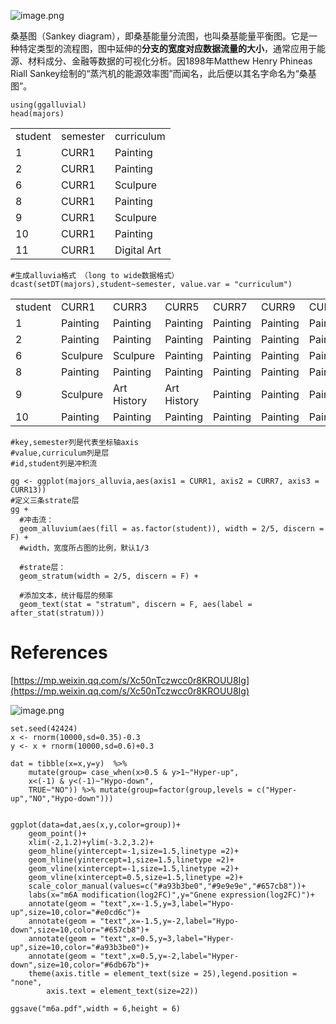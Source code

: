 ![image.png](https://s2.loli.net/2025/09/03/Zg9FbtoLwX1COrQ.png)

桑基图（Sankey diagram），即桑基能量分流图，也叫桑基能量平衡图。它是一种特定类型的流程图，图中延伸的**分支的宽度对应数据流量的大小**，通常应用于能源、材料成分、金融等数据的可视化分析。因1898年Matthew Henry Phineas Riall Sankey绘制的“蒸汽机的能源效率图”而闻名，此后便以其名字命名为“桑基图”。

```
using(ggalluvial)
head(majors)
```

|   |   |   |
|---|---|---|
|student|semester|curriculum|
|1|CURR1|Painting|
|2|CURR1|Painting|
|6|CURR1|Sculpure|
|8|CURR1|Painting|
|9|CURR1|Sculpure|
|10|CURR1|Painting|
|11|CURR1|Digital Art|

```
#生成alluvia格式 （long to wide数据格式）
dcast(setDT(majors),student~semester, value.var = "curriculum")
```

|   |   |   |   |   |   |   |   |   |
|---|---|---|---|---|---|---|---|---|
|student|CURR1|CURR3|CURR5|CURR7|CURR9|CURR11|CURR13|CURR15|
|1|Painting|Painting|Painting|Painting|Painting|Painting|Painting|Painting|
|2|Painting|Painting|Painting|Painting|Painting|Painting|||
|6|Sculpure|Sculpure|Painting|Painting|Painting|Painting|Painting|Painting|
|8|Painting|Painting|Painting|Painting|Painting|Painting|Painting||
|9|Sculpure|Art History|Art History|Painting|Painting|Painting|Painting|Painting|
|10|Painting|Painting|Painting|Painting|Painting|Painting|||

```
#key,semester列是代表坐标轴axis
#value,curriculum列是层
#id,student列是冲积流

gg <- ggplot(majors_alluvia,aes(axis1 = CURR1, axis2 = CURR7, axis3 = CURR13))
#定义三条strate层
gg +
  #冲击流：
  geom_alluvium(aes(fill = as.factor(student)), width = 2/5, discern = F) +
  #width，宽度所占图的比例，默认1/3

  #strate层：
  geom_stratum(width = 2/5, discern = F) +

  #添加文本，统计每层的频率
  geom_text(stat = "stratum", discern = F, aes(label = after_stat(stratum)))
```

# References

[https://mp.weixin.qq.com/s/Xc50nTczwcc0r8KROUU8Ig](https://mp.weixin.qq.com/s/Xc50nTczwcc0r8KROUU8Ig)


![image.png](https://s2.loli.net/2025/09/03/jyWRgr783AQ6FEh.png)
```
set.seed(42424)   
x <- rnorm(10000,sd=0.35)-0.3
y <- x + rnorm(10000,sd=0.6)+0.3

dat = tibble(x=x,y=y)  %>% 
    mutate(group= case_when(x>0.5 & y>1~"Hyper-up",
    x<(-1) & y<(-1)~"Hypo-down",
    TRUE~"NO")) %>% mutate(group=factor(group,levels = c("Hyper-up","NO","Hypo-down")))


ggplot(data=dat,aes(x,y,color=group))+
    geom_point()+
    xlim(-2,1.2)+ylim(-3.2,3.2)+
    geom_hline(yintercept=-1,size=1.5,linetype =2)+
    geom_hline(yintercept=1,size=1.5,linetype =2)+
    geom_vline(xintercept=-1,size=1.5,linetype =2)+
    geom_vline(xintercept=0.5,size=1.5,linetype =2)+
    scale_color_manual(values=c("#a93b3be0","#9e9e9e","#657cb8"))+
    labs(x="m6A modification(log2FC)",y="Gnene expression(log2FC)")+
    annotate(geom = "text",x=-1.5,y=3,label="Hypo-up",size=10,color="#e0cd6c")+
    annotate(geom = "text",x=-1.5,y=-2,label="Hypo-down",size=10,color="#657cb8")+
    annotate(geom = "text",x=0.5,y=3,label="Hyper-up",size=10,color="#a93b3be0")+
    annotate(geom = "text",x=0.5,y=-2,label="Hyper-down",size=10,color="#6db67b")+
    theme(axis.title = element_text(size = 25),legend.position = "none",
        axis.text = element_text(size=22))

ggsave("m6a.pdf",width = 6,height = 6)

```